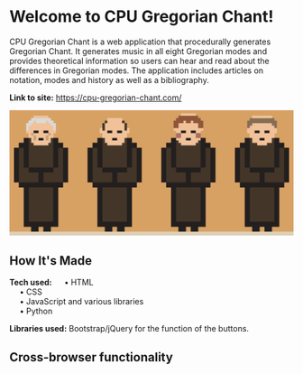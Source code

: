 # Welcome to CPU Gregorian Chant!

CPU Gregorian Chant is a web application that procedurally generates Gregorian Chant. It generates music in all eight Gregorian modes and provides theoretical information so users can hear and read about the differences in Gregorian modes. The application includes articles on notation, modes and history as well as a bibliography.

**Link to site:** https://cpu-gregorian-chant.com/

![](https://github.com/robbyae/cpu-gregorian-chant/blob/main/assets/img/monk-speak-gif.gif)

## How It's Made

**Tech used:**
&emsp; • HTML
<br>
&emsp; • CSS
<br>
&emsp; • JavaScript and various libraries
<br>
&emsp; • Python

**Libraries used:** Bootstrap/jQuery for the function of the buttons.

## Cross-browser functionality

